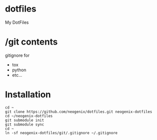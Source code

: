 dotfiles
========

My DotFiles

/git contents
================

gitignore for
- tox
- python
- etc...

Installation
============

```
cd ~
git clone https://github.com/neogenix/dotfiles.git neogenix-dotfiles
cd ~/neogenix-dotfiles
git submodule init
git submodule sync
cd ~
ln -sf neogenix-dotfiles/git/.gitignore ~/.gitignore
```
